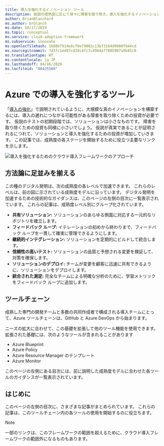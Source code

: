 ```yaml
---
title: 導入を強化するイノベーション ツール
description: 仮説の成熟度に応じて徐々に障害を取り除き、導入を強化するイノベーションの方法論を使用する Azure ツールについて説明します。
author: BrianBlanchard
ms.author: brblanch
ms.date: 10/17/2019
ms.topic: conceptual
ms.service: cloud-adoption-framework
ms.subservice: innovate
ms.openlocfilehash: 1688bf914e8cf0ef9882c13b73164d9980f844cd
ms.sourcegitcommit: 7d3fc1e407cd18c4fc7c4964a77885907a9b85c0
ms.translationtype: HT
ms.contentlocale: ja-JP
ms.lasthandoff: 04/16/2020
ms.locfileid: "80425580"
---
```

# <a name="tools-to-empower-adoption-in-azure"></a>Azure での導入を強化するツール

「[導入の強化](../considerations/ci-cd.md)」で説明されているように、大規模な真のイノベーションを構築するには、導入の遅れにつながる可能性がある障害を取り除くための投資が必要です。 仮説のテストの初期段階では、ソリューションは小さなものです。 障害を取り除くための投資も同様に小さいでしょう。 仮説が真実であることが証明されるにつれて、ソリューションと導入を強化するための投資が増加していきます。 この記事では、成熟度の各ステージを開始するために役立つ主要なリンクを示します。

![導入を強化するためのクラウド導入フレームワークのアプローチ](../../_images/innovate/empower-adoption-maturity.png)

## <a name="alignment-to-the-methodology"></a>方法論に足並みを揃える

この種のデジタル発明は、次の成熟度の各レベルで加速できます。 これらのレベルは、前の図に示されている成熟度モデルに沿っています。 デジタル発明を加速するための技術的なガイダンスは、このページの左側の目次に一覧表示されています。 これらの記事は、成熟度レベル別にグループ化されています。

- **共有ソリューション:** ソリューションのあらゆる側面に対応する一元的なリポジトリを確立します。
- **フィードバック ループ:** イテレーションの初めから終わりまで、フィードバック ループを一貫して確実に管理できるようにします。
- **継続的インテグレーション:** ソリューションを定期的にビルドして統合します。
- **信頼性の高いテスト:** ソリューションの品質と予想される変更を検証して、対策を確保します。
- **ソリューションのデプロイ:** チームが変更を顧客に迅速に共有できるように、ソリューションをデプロイします。
- **統合された測定:** 完全なチームによる明確な分析のために、学習メトリックをフィードバック ループに追加します。

## <a name="toolchain"></a>ツールチェーン

成熟した専門の開発チームと多数の共同作成者で構成される導入チームにとって、Azure ツールチェーンは、GitHub と Azure DevOps から始まります。

ニーズの拡大に合わせて、この基礎を拡張して他のツール機能を使用できます。 拡張された基礎には、次のようなツールが含まれることがあります

- Azure Blueprint
- Azure Policy
- Azure Resource Manager のテンプレート
- Azure Monitor

このページの左側にある目次には、前に説明した成熟度モデルに合わせた各ツールのガイダンスが一覧表示されています。

## <a name="get-started"></a>はじめに

このページの左側の目次に、さまざまな記事がまとめられています。 これらの記事は、このツールチェーン内の各ツールの使用を開始するのに役立ちます。

> [!NOTE]
> 一部のリンクは、このフレームワークの範囲を超えるために、クラウド導入フレームワークの範囲外になるものもあります。
